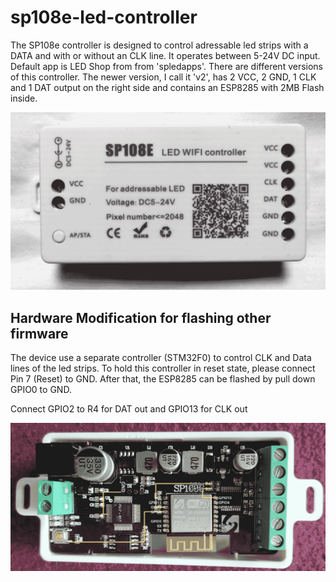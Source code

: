 # sp108e-led-controller
The SP108e controller is designed to control adressable led strips with a DATA and with or without an CLK line. It operates between 5-24V DC input. Default app is LED Shop from 
from 'spledapps'. There are different versions of this controller. The newer version, I call it 'v2', has 2 VCC, 2 GND, 1 CLK and 1 DAT output on the right side and contains an ESP8285 with 2MB Flash inside.

![sp108ev2](sp108ev2.png)

## Hardware Modification for flashing other firmware
The device use a separate controller (STM32F0) to control CLK and Data lines of the led strips. To hold this controller in reset state, please connect Pin 7 (Reset) to GND. After that, the ESP8285 can be flashed by pull down GPIO0 to GND.

Connect GPIO2 to R4 for DAT out and GPIO13 for CLK out

![sp108ev2_inside](sp108ev2_inside.png)
